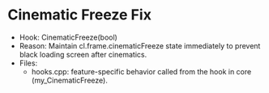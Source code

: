 # Cinematic Freeze Fix

- Hook: CinematicFreeze(bool)
- Reason: Maintain cl.frame.cinematicFreeze state immediately to prevent black loading screen after cinematics.
- Files:
  - hooks.cpp: feature-specific behavior called from the hook in core (my_CinematicFreeze).
